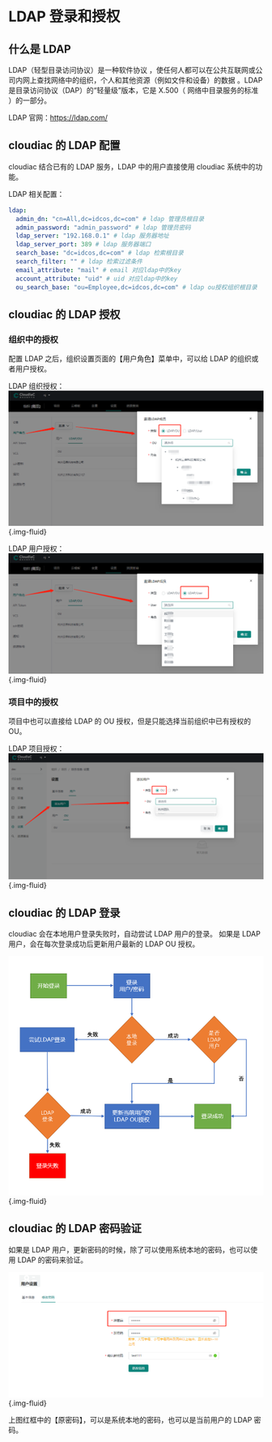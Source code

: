# LDAP 登录和授权

## 什么是 LDAP

LDAP（轻型目录访问协议）是一种软件协议 ，使任何人都可以在公共互联网或公司内网上查找网络中的组织，个人和其他资源（例如文件和设备）的数据 。LDAP 是目录访问协议（DAP）的“轻量级”版本，它是 X.500（ 网络中目录服务的标准 ）的一部分。

LDAP 官网：https://ldap.com/

## cloudiac 的 LDAP 配置

cloudiac 结合已有的 LDAP 服务，LDAP 中的用户直接使用 cloudiac 系统中的功能。

LDAP 相关配置：

```yaml
ldap:
  admin_dn: "cn=All,dc=idcos,dc=com" # ldap 管理员根目录
  admin_password: "admin_password" # ldap 管理员密码
  ldap_server: "192.168.0.1" # ldap 服务器地址
  ldap_server_port: 389 # ldap 服务器端口
  search_base: "dc=idcos,dc=com" # ldap 检索根目录
  search_filter: "" # ldap 检索过滤条件
  email_attribute: "mail" # email 对应ldap中的key
  account_attribute: "uid" # uid 对应ldap中的key
  ou_search_base: "ou=Employee,dc=idcos,dc=com" # ldap ou授权组织根目录
```

## cloudiac 的 LDAP 授权

### 组织中的授权

配置 LDAP 之后，组织设置页面的【用户角色】菜单中，可以给 LDAP 的组织或者用户授权。

LDAP 组织授权：
![LDAP 组织授权：](../images/ldap-01.png){.img-fluid}

LDAP 用户授权：
![LDAP 用户授权：](../images/ldap-02.png){.img-fluid}

### 项目中的授权

项目中也可以直接给 LDAP 的 OU 授权，但是只能选择当前组织中已有授权的 OU。

LDAP 项目授权：
![LDAP 项目授权](../images/ldap-03.png){.img-fluid}

## cloudiac 的 LDAP 登录

cloudiac 会在本地用户登录失败时，自动尝试 LDAP 用户的登录。
如果是 LDAP 用户，会在每次登录成功后更新用户最新的 LDAP OU 授权。

![登录流程](../images/ldap-04.png){.img-fluid}

## cloudiac 的 LDAP 密码验证

如果是 LDAP 用户，更新密码的时候，除了可以使用系统本地的密码，也可以使用 LDAP 的密码来验证。

![密码验证](../images/ldap-05.png){.img-fluid}

上图红框中的【原密码】，可以是系统本地的密码，也可以是当前用户的 LDAP 密码。
